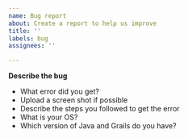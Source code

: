 ```yaml
---
name: Bug report
about: Create a report to help us improve
title: ''
labels: bug
assignees: ''

---
```


**Describe the bug**

+ What error did you get?
+ Upload a screen shot if possible
+ Describe the steps you followed to get the error
+ What is your OS?
+ Which version of Java and Grails do you have?
